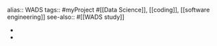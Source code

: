 alias:: WADS
tags:: #myProject #[[Data Science]], [[coding]], [[software engineering]] 
see-also:: #[[WADS study]]

-
-